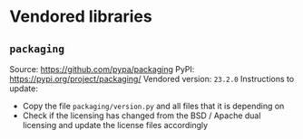 # Vendored libraries

## `packaging`

Source: https://github.com/pypa/packaging
PyPI: https://pypi.org/project/packaging/
Vendored version: `23.2.0`
Instructions to update:

- Copy the file `packaging/version.py` and all files that it is depending on
- Check if the licensing has changed from the BSD / Apache dual licensing and update the license files accordingly
